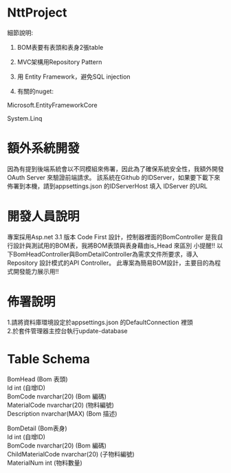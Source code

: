 # NttProject
細節說明:

1. BOM表要有表頭和表身2張table

2. MVC架構用Repository Pattern

3. 用 Entity Framework，避免SQL injection

4. 有關的nuget:

Microsoft.EntityFrameworkCore

System.Linq

# 額外系統開發

因為有提到後端系統會以不同模組來佈署，因此為了確保系統安全性，我額外開發OAuth Server 來驗證前端請求。
該系統在Github 的IDServer，如果要下載下來佈署到本機，請到appsettings.json 的IDServerHost 填入 IDServer 的URL

# 開發人員說明
專案採用Asp.net 3.1 版本 Code First 設計，控制器裡面的BomController 是我自行設計與測試用的BOM表，我將BOM表頭與表身藉由is_Head 來區別
小提醒!! 以下BomHeadController與BomDetailController為需求文件所要求，導入Repository 設計模式的API Controller。 此專案為簡易BOM設計，主要目的為程式開發能力展示用!! 

# 佈署說明
1.請將資料庫環境設定於appsettings.json 的DefaultConnection 裡頭 <br/>
2.於套件管理器主控台執行update-database 

# Table Schema
BomHead (Bom 表頭) <br/>
Id int (自增ID) <br/>
BomCode nvarchar(20) (Bom 編碼) <br/>
MaterialCode nvarchar(20) (物料編號) <br/>
Description nvarchar(MAX) (Bom 描述) <br/>

BomDetail (Bom表身) <br/>
Id int (自增ID) <br/>
BomCode nvarchar(20) (Bom 編碼) <br/>
ChildMaterialCode nvarchar(20) (子物料編號) <br/>
MaterialNum int (物料數量) <br/>
